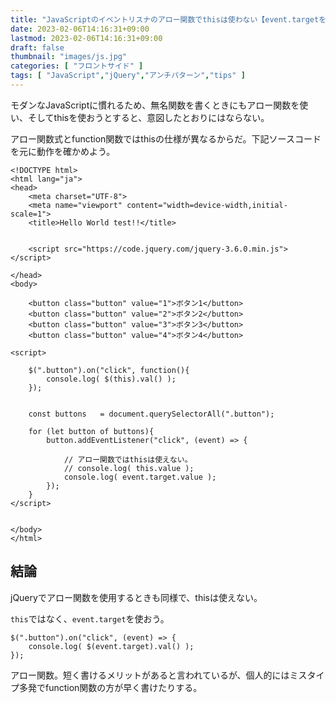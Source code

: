 ```yaml
---
title: "JavaScriptのイベントリスナのアロー関数でthisは使わない【event.targetを使おう】"
date: 2023-02-06T14:16:31+09:00
lastmod: 2023-02-06T14:16:31+09:00
draft: false
thumbnail: "images/js.jpg"
categories: [ "フロントサイド" ]
tags: [ "JavaScript","jQuery","アンチパターン","tips" ]
---
```



モダンなJavaScriptに慣れるため、無名関数を書くときにもアロー関数を使い、そしてthisを使おうとすると、意図したとおりにはならない。

アロー関数式とfunction関数ではthisの仕様が異なるからだ。下記ソースコードを元に動作を確かめよう。

```
<!DOCTYPE html>
<html lang="ja">
<head>
    <meta charset="UTF-8">
    <meta name="viewport" content="width=device-width,initial-scale=1">
    <title>Hello World test!!</title>


    <script src="https://code.jquery.com/jquery-3.6.0.min.js"></script>

</head>
<body>

    <button class="button" value="1">ボタン1</button>
    <button class="button" value="2">ボタン2</button>
    <button class="button" value="3">ボタン3</button>
    <button class="button" value="4">ボタン4</button>

<script>

    $(".button").on("click", function(){
        console.log( $(this).val() );
    });


    const buttons   = document.querySelectorAll(".button");

    for (let button of buttons){
        button.addEventListener("click", (event) => {

            // アロー関数ではthisは使えない。
            // console.log( this.value );
            console.log( event.target.value );
        });
    }
</script>


</body>
</html>
```

## 結論

jQueryでアロー関数を使用するときも同様で、thisは使えない。

`this`ではなく、`event.target`を使おう。

```
$(".button").on("click", (event) => {
    console.log( $(event.target).val() );
});
```

アロー関数。短く書けるメリットがあると言われているが、個人的にはミスタイプ多発でfunction関数の方が早く書けたりする。

